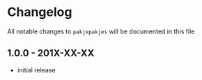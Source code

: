 # Changelog

All notable changes to `pakjepakjes` will be documented in this file

## 1.0.0 - 201X-XX-XX

- initial release

